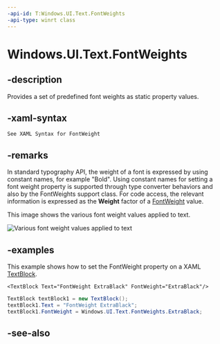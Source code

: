 ```yaml
---
-api-id: T:Windows.UI.Text.FontWeights
-api-type: winrt class
---
```


<!-- Class syntax.
public class FontWeights : Windows.UI.Text.IFontWeights
-->

# Windows.UI.Text.FontWeights

## -description

Provides a set of predefined font weights as static property values.



## -xaml-syntax

```xaml
See XAML Syntax for FontWeight
```

## -remarks

In standard typography API, the weight of a font is expressed by using constant names, for example "Bold". Using constant names for setting a font weight property is supported through type converter behaviors and also by the FontWeights support class. For code access, the relevant information is expressed as the **Weight** factor of a [FontWeight](fontweight.md) value.

This image shows the various font weight values applied to text.

<img alt="Various font weight values applied to text" src="images/font-weights.png" />

## -examples

This example shows how to set the FontWeight property on a XAML [TextBlock](../windows.ui.xaml.controls/textblock.md).

```xaml
<TextBlock Text="FontWeight ExtraBlack" FontWeight="ExtraBlack"/>
```

```csharp
TextBlock textBlock1 = new TextBlock();
textBlock1.Text = "FontWeight ExtraBlack";
textBlock1.FontWeight = Windows.UI.Text.FontWeights.ExtraBlack;
```

## -see-also
